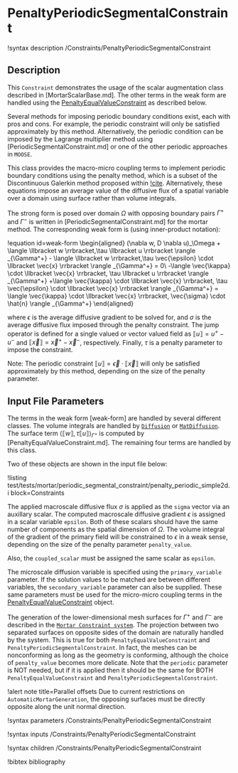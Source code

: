 # PenaltyPeriodicSegmentalConstraint

!syntax description /Constraints/PenaltyPeriodicSegmentalConstraint

## Description

This `Constraint` demonstrates the usage of the scalar augmentation class described in [MortarScalarBase.md].
The other terms in the weak form are handled using the [PenaltyEqualValueConstraint](/PenaltyEqualValueConstraint.md)
as described below.

Several methods for imposing periodic boundary conditions exist, each with pros and cons.
For example, the periodic constraint will only be satisfied approximately by this method.
Alternatively, the periodic condition can be imposed by the Lagrange multiplier method using [PeriodicSegmentalConstraint.md] or one of the other periodic approaches in `MOOSE`.

This class provides the macro-micro coupling terms to implement periodic boundary conditions
using the penalty method, which is a subset of the Discontinuous Galerkin method
proposed within [!cite](aduloju_primal_2020). Alternatively, these
equations impose an average value of the diffusive flux of a spatial variable over a domain
using surface rather than volume integrals.

The strong form is posed over domain $\Omega$ with opposing boundary pairs $\Gamma^+$
and $\Gamma^-$ is written in [PeriodicSegmentalConstraint.md] for the mortar method.
The corresponding weak form is (using inner-product notation):

!equation id=weak-form
\begin{aligned}
  (\nabla w, D \nabla u)_\Omega + \langle \llbracket w \rrbracket,\tau \llbracket u \rrbracket \rangle _{\Gamma^+} - \langle \llbracket w \rrbracket,\tau \vec{\epsilon} \cdot \llbracket \vec{x} \rrbracket \rangle _{\Gamma^+} = 0\\
  -\langle \vec{\kappa} \cdot \llbracket \vec{x} \rrbracket, \tau \llbracket u \rrbracket \rangle _{\Gamma^+} +\langle \vec{\kappa} \cdot \llbracket \vec{x} \rrbracket, \tau \vec{\epsilon} \cdot \llbracket \vec{x} \rrbracket \rangle _{\Gamma^+} = \langle \vec{\kappa} \cdot \llbracket \vec{x} \rrbracket, \vec{\sigma} \cdot \hat{n} \rangle _{\Gamma^+}
\end{aligned}

where $\epsilon$ is the average diffusive gradient to be solved for,
and $\sigma$ is the average diffusive flux imposed through the penalty constraint.
The jump operator is defined for a single valued or vector valued field
as $\llbracket u \rrbracket = u^{+} - u^{-}$ and
$\llbracket \vec{x} \rrbracket = \vec{x}^{+} - \vec{x}^{-}$, respectively.
Finally, $\tau$ is a penalty parameter to impose the constraint.

Note: The periodic constraint $\llbracket u \rrbracket = \vec{\epsilon} \cdot \llbracket \vec{x} \rrbracket$
will only be satisfied approximately by this method, depending on the size of the penalty parameter.

## Input File Parameters

The terms in the weak form [weak-form] are handled by several different classes.
The volume integrals are handled by [`Diffusion`](source/kernels/Diffusion.md) or
[`MatDiffusion`](source/kernels/MatDiffusion.md). The surface term
$\langle \llbracket w \rrbracket,\tau \llbracket u \rrbracket \rangle _{\Gamma^+}$ is computed by
[PenaltyEqualValueConstraint.md]. The remaining four terms are handled by this class.

Two of these objects are shown in the input file below:

!listing test/tests/mortar/periodic_segmental_constraint/penalty_periodic_simple2d.i block=Constraints

The applied macroscale diffusive flux $\sigma$ is applied as the `sigma` vector via an auxillary
scalar. The computed macroscale diffusive gradient $\epsilon$ is assigned in a scalar variable `epsilon`.
Both of these scalars should have the same number of components as the spatial dimension of $\Omega$.
The volume integral of the gradient of the primary field will be constrained to $\epsilon$
in a weak sense, depending on the size of the penalty parameter `penalty_value`.

Also, the `coupled_scalar` must be assigned the same scalar as `epsilon`.

The microscale diffusion variable is specified using the `primary_variable` parameter.
If the solution values to be matched are between different variables, the
`secondary_variable` parameter can also be supplied.
These same parameters must be used for the micro-micro coupling terms
in the [PenaltyEqualValueConstraint](/EqualValueConstraint.md) object.

The generation of the lower-dimensional mesh surfaces for $\Gamma^+$ and $\Gamma^-$
are described in the [`Mortar Constraint system`](syntax/Constraints/index.md). The
projection between two separated surfaces on opposite sides of the domain are naturally
handled by the system. This is true for both `PenaltyEqualValueConstraint` and
`PenaltyPeriodicSegmentalConstraint`. In fact, the meshes can be nonconforming as long as
the geometry is conforming, although the choice of `penalty_value` becomes
more delicate. Note that the `periodic` parameter is NOT needed, but if it is applied
then it should be the same for BOTH `PenaltyEqualValueConstraint` and
`PenaltyPeriodicSegmentalConstraint`.

!alert note title=Parallel offsets
Due to current restrictions on `AutomaticMortarGeneration`, the opposing surfaces must be
directly opposite along the unit normal direction.

!syntax parameters /Constraints/PenaltyPeriodicSegmentalConstraint

!syntax inputs /Constraints/PenaltyPeriodicSegmentalConstraint

!syntax children /Constraints/PenaltyPeriodicSegmentalConstraint

!bibtex bibliography
